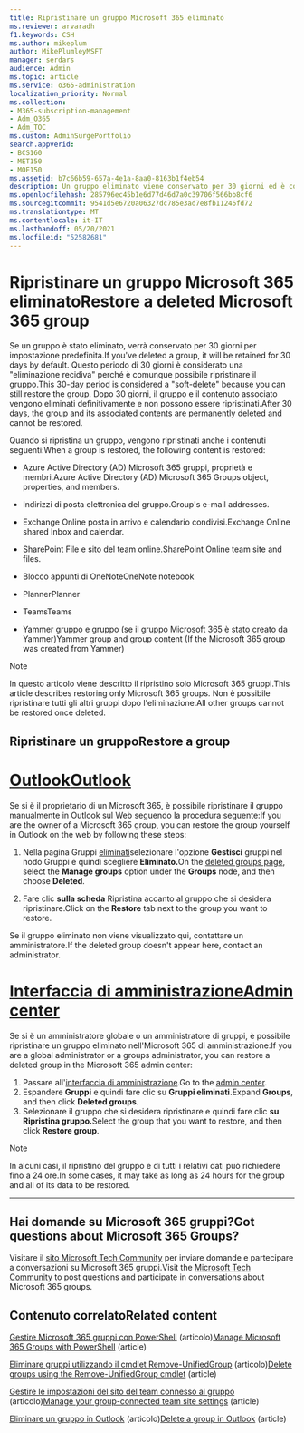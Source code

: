 ```yaml
---
title: Ripristinare un gruppo Microsoft 365 eliminato
ms.reviewer: arvaradh
f1.keywords: CSH
ms.author: mikeplum
author: MikePlumleyMSFT
manager: serdars
audience: Admin
ms.topic: article
ms.service: o365-administration
localization_priority: Normal
ms.collection:
- M365-subscription-management
- Adm_O365
- Adm_TOC
ms.custom: AdminSurgePortfolio
search.appverid:
- BCS160
- MET150
- MOE150
ms.assetid: b7c66b59-657a-4e1a-8aa0-8163b1f4eb54
description: Un gruppo eliminato viene conservato per 30 giorni ed è comunque possibile ripristinarlo. Dopo 30 giorni, il gruppo e il relativo contenuto vengono eliminati definitivamente.
ms.openlocfilehash: 285796ec45b1e6d77d46d7a0c39706f566bb8cf6
ms.sourcegitcommit: 9541d5e6720a06327dc785e3ad7e8fb11246fd72
ms.translationtype: MT
ms.contentlocale: it-IT
ms.lasthandoff: 05/20/2021
ms.locfileid: "52582681"
---
```

# <a name="restore-a-deleted-microsoft-365-group"></a><span data-ttu-id="efa20-104">Ripristinare un gruppo Microsoft 365 eliminato</span><span class="sxs-lookup"><span data-stu-id="efa20-104">Restore a deleted Microsoft 365 group</span></span>

<span data-ttu-id="efa20-105">Se un gruppo è stato eliminato, verrà conservato per 30 giorni per impostazione predefinita.</span><span class="sxs-lookup"><span data-stu-id="efa20-105">If you've deleted a group, it will be retained for 30 days by default.</span></span> <span data-ttu-id="efa20-106">Questo periodo di 30 giorni è considerato una "eliminazione recidiva" perché è comunque possibile ripristinare il gruppo.</span><span class="sxs-lookup"><span data-stu-id="efa20-106">This 30-day period is considered a "soft-delete" because you can still restore the group.</span></span> <span data-ttu-id="efa20-107">Dopo 30 giorni, il gruppo e il contenuto associato vengono eliminati definitivamente e non possono essere ripristinati.</span><span class="sxs-lookup"><span data-stu-id="efa20-107">After 30 days, the group and its associated contents are permanently deleted and cannot be restored.</span></span>

<span data-ttu-id="efa20-108">Quando si ripristina un gruppo, vengono ripristinati anche i contenuti seguenti:</span><span class="sxs-lookup"><span data-stu-id="efa20-108">When a group is restored, the following content is restored:</span></span>
  
- <span data-ttu-id="efa20-109">Azure Active Directory (AD) Microsoft 365 gruppi, proprietà e membri.</span><span class="sxs-lookup"><span data-stu-id="efa20-109">Azure Active Directory (AD) Microsoft 365 Groups object, properties, and members.</span></span>
    
- <span data-ttu-id="efa20-110">Indirizzi di posta elettronica del gruppo.</span><span class="sxs-lookup"><span data-stu-id="efa20-110">Group's e-mail addresses.</span></span>
    
- <span data-ttu-id="efa20-111">Exchange Online posta in arrivo e calendario condivisi.</span><span class="sxs-lookup"><span data-stu-id="efa20-111">Exchange Online shared Inbox and calendar.</span></span>
    
- <span data-ttu-id="efa20-112">SharePoint File e sito del team online.</span><span class="sxs-lookup"><span data-stu-id="efa20-112">SharePoint Online team site and files.</span></span>
    
- <span data-ttu-id="efa20-113">Blocco appunti di OneNote</span><span class="sxs-lookup"><span data-stu-id="efa20-113">OneNote notebook</span></span>
    
- <span data-ttu-id="efa20-114">Planner</span><span class="sxs-lookup"><span data-stu-id="efa20-114">Planner</span></span>
    
- <span data-ttu-id="efa20-115">Teams</span><span class="sxs-lookup"><span data-stu-id="efa20-115">Teams</span></span>

- <span data-ttu-id="efa20-116">Yammer gruppo e gruppo (se il gruppo Microsoft 365 è stato creato da Yammer)</span><span class="sxs-lookup"><span data-stu-id="efa20-116">Yammer group and group content (If the Microsoft 365 group was created from Yammer)</span></span>

> [!NOTE]
> <span data-ttu-id="efa20-117">In questo articolo viene descritto il ripristino solo Microsoft 365 gruppi.</span><span class="sxs-lookup"><span data-stu-id="efa20-117">This article describes restoring only Microsoft 365 groups.</span></span> <span data-ttu-id="efa20-118">Non è possibile ripristinare tutti gli altri gruppi dopo l'eliminazione.</span><span class="sxs-lookup"><span data-stu-id="efa20-118">All other groups cannot be restored once deleted.</span></span>

## <a name="restore-a-group"></a><span data-ttu-id="efa20-119">Ripristinare un gruppo</span><span class="sxs-lookup"><span data-stu-id="efa20-119">Restore a group</span></span>

# <a name="outlook"></a>[<span data-ttu-id="efa20-120">Outlook</span><span class="sxs-lookup"><span data-stu-id="efa20-120">Outlook</span></span>](#tab/outlook)

<span data-ttu-id="efa20-121">Se si è il proprietario di un Microsoft 365, è possibile ripristinare il gruppo manualmente in Outlook sul Web seguendo la procedura seguente:</span><span class="sxs-lookup"><span data-stu-id="efa20-121">If you are the owner of a Microsoft 365 group, you can restore the group yourself in Outlook on the web by following these steps:</span></span>

1. <span data-ttu-id="efa20-122">Nella pagina Gruppi [eliminati](https://outlook.office.com/people/group/deleted)selezionare l'opzione  **Gestisci** gruppi nel nodo Gruppi e quindi scegliere **Eliminato.**</span><span class="sxs-lookup"><span data-stu-id="efa20-122">On the [deleted groups page](https://outlook.office.com/people/group/deleted), select the **Manage groups** option under the **Groups** node, and then choose **Deleted**.</span></span>

2. <span data-ttu-id="efa20-123">Fare clic **sulla scheda** Ripristina accanto al gruppo che si desidera ripristinare.</span><span class="sxs-lookup"><span data-stu-id="efa20-123">Click on the **Restore** tab next to the group you want to restore.</span></span>

<span data-ttu-id="efa20-124">Se il gruppo eliminato non viene visualizzato qui, contattare un amministratore.</span><span class="sxs-lookup"><span data-stu-id="efa20-124">If the deleted group doesn't appear here, contact an administrator.</span></span>

# <a name="admin-center"></a>[<span data-ttu-id="efa20-125">Interfaccia di amministrazione</span><span class="sxs-lookup"><span data-stu-id="efa20-125">Admin center</span></span>](#tab/admin-center)

<span data-ttu-id="efa20-126">Se si è un amministratore globale o un amministratore di gruppi, è possibile ripristinare un gruppo eliminato nell'Microsoft 365 di amministrazione:</span><span class="sxs-lookup"><span data-stu-id="efa20-126">If you are a global administrator or a groups administrator, you can restore a deleted group in the Microsoft 365 admin center:</span></span>

1. <span data-ttu-id="efa20-127">Passare all'[interfaccia di amministrazione](https://admin.microsoft.com).</span><span class="sxs-lookup"><span data-stu-id="efa20-127">Go to the [admin center](https://admin.microsoft.com).</span></span>
2. <span data-ttu-id="efa20-128">Espandere **Gruppi** e quindi fare clic su **Gruppi eliminati.**</span><span class="sxs-lookup"><span data-stu-id="efa20-128">Expand **Groups**, and then click **Deleted groups**.</span></span>
3. <span data-ttu-id="efa20-129">Selezionare il gruppo che si desidera ripristinare e quindi fare clic **su Ripristina gruppo.**</span><span class="sxs-lookup"><span data-stu-id="efa20-129">Select the group that you want to restore, and then click **Restore group**.</span></span>

> [!NOTE]
> <span data-ttu-id="efa20-130">In alcuni casi, il ripristino del gruppo e di tutti i relativi dati può richiedere fino a 24 ore.</span><span class="sxs-lookup"><span data-stu-id="efa20-130">In some cases, it may take as long as 24 hours for the group and all of its data to be restored.</span></span> 

---

## <a name="got-questions-about-microsoft-365-groups"></a><span data-ttu-id="efa20-131">Hai domande su Microsoft 365 gruppi?</span><span class="sxs-lookup"><span data-stu-id="efa20-131">Got questions about Microsoft 365 Groups?</span></span>

<span data-ttu-id="efa20-132">Visitare il [sito Microsoft Tech Community](https://techcommunity.microsoft.com/t5/Office-365-Groups/ct-p/Office365Groups) per inviare domande e partecipare a conversazioni su Microsoft 365 gruppi.</span><span class="sxs-lookup"><span data-stu-id="efa20-132">Visit the [Microsoft Tech Community](https://techcommunity.microsoft.com/t5/Office-365-Groups/ct-p/Office365Groups) to post questions and participate in conversations about Microsoft 365 groups.</span></span> 
  
## <a name="related-content"></a><span data-ttu-id="efa20-133">Contenuto correlato</span><span class="sxs-lookup"><span data-stu-id="efa20-133">Related content</span></span>

<span data-ttu-id="efa20-134">[Gestire Microsoft 365 gruppi con PowerShell](../../enterprise/manage-microsoft-365-groups-with-powershell.md) (articolo)</span><span class="sxs-lookup"><span data-stu-id="efa20-134">[Manage Microsoft 365 Groups with PowerShell](../../enterprise/manage-microsoft-365-groups-with-powershell.md) (article)</span></span>
  
<span data-ttu-id="efa20-135">[Eliminare gruppi utilizzando il cmdlet Remove-UnifiedGroup](/powershell/module/exchange/remove-unifiedgroup) (articolo)</span><span class="sxs-lookup"><span data-stu-id="efa20-135">[Delete groups using the Remove-UnifiedGroup cmdlet](/powershell/module/exchange/remove-unifiedgroup) (article)</span></span>
  
<span data-ttu-id="efa20-136">[Gestire le impostazioni del sito del team connesso al gruppo](https://support.microsoft.com/office/8376034d-d0c7-446e-9178-6ab51c58df42) (articolo)</span><span class="sxs-lookup"><span data-stu-id="efa20-136">[Manage your group-connected team site settings](https://support.microsoft.com/office/8376034d-d0c7-446e-9178-6ab51c58df42) (article)</span></span>
  
<span data-ttu-id="efa20-137">[Eliminare un gruppo in Outlook](https://support.microsoft.com/office/ca7f5a9e-ae4f-4cbe-a4bc-89c469d1726f) (articolo)</span><span class="sxs-lookup"><span data-stu-id="efa20-137">[Delete a group in Outlook](https://support.microsoft.com/office/ca7f5a9e-ae4f-4cbe-a4bc-89c469d1726f) (article)</span></span>